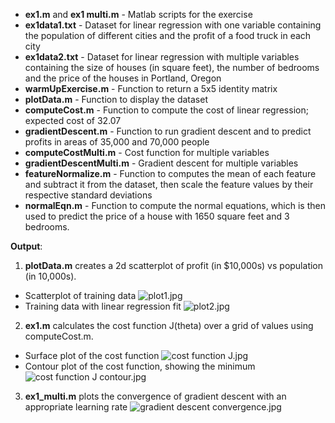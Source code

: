 - **ex1.m** and **ex1 multi.m** - Matlab scripts for the exercise
- **ex1data1.txt** - Dataset for linear regression with one variable containing the population of different cities and the profit of a food truck in each city
- **ex1data2.txt** - Dataset for linear regression with multiple variables containing the size of houses (in square feet), the number of bedrooms and the price of the houses in Portland, Oregon
- **warmUpExercise.m** - Function to return a 5x5 identity matrix
- **plotData.m** - Function to display the dataset
- **computeCost.m** - Function to compute the cost of linear regression; expected cost of 32.07
- **gradientDescent.m** - Function to run gradient descent and to predict profits in areas of 35,000 and 70,000 people
- **computeCostMulti.m** - Cost function for multiple variables
- **gradientDescentMulti.m** - Gradient descent for multiple variables
- **featureNormalize.m** - Function to computes the mean of each feature and subtract it from the dataset, then scale the feature values by their respective standard deviations
- **normalEqn.m** - Function to compute the normal equations, which is then used to predict the price of a house with 1650 square feet and 3 bedrooms.

**Output**:
1) **plotData.m** creates a 2d scatterplot of profit (in $10,000s)  vs population (in 10,000s). 
- Scatterplot of training data ![plot1.jpg](https://github.com/shngli/Machine-learning/blob/master/Linear%20Regression/plot1.jpg) 
- Training data with linear regression fit ![plot2.jpg](https://github.com/shngli/Machine-learning/blob/master/Linear%20Regression/plot2.jpg)

2) **ex1.m** calculates the cost function J(theta) over a grid of values using computeCost.m. 
- Surface plot of the cost function ![cost function J.jpg](https://github.com/shngli/Machine-learning/blob/master/Linear%20Regression/cost%20function%20J.jpg)
- Contour plot of the cost function, showing the minimum ![cost function J contour.jpg](https://github.com/shngli/Machine-learning/blob/master/Linear%20Regression/cost%20function%20J%20contour.jpg)

3)  **ex1_multi.m** plots the convergence of gradient descent with an appropriate learning rate ![gradient descent convergence.jpg](https://github.com/shngli/Machine-learning/blob/master/Linear%20Regression/gradient%20descent%20convergence.jpg)
